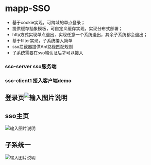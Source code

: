 # mapp-SSO

- 基于cookie实现，可跨域的单点登录；
- 提供缓存抽象模板，可自定义缓存实现，实现分布式部署；
- http方式实现单点退出，实现任意一个系统退出，其余子系统都会退出；
- 基于filter实现，子系统接入简单
- sso拦截器提供Ant路径匹配规则
- 子系统需要在sso端认证后才可以接入

### sso-server  sso服务端
### sso-client1  接入客户端demo

## 登录页![输入图片说明](https://images.gitee.com/uploads/images/2021/0615/112913_dbc438fe_926790.png "登录页.png")
## sso主页
![输入图片说明](https://images.gitee.com/uploads/images/2021/0615/112941_76718434_926790.png "主页.png")
## 子系统一
![输入图片说明](https://images.gitee.com/uploads/images/2021/0615/113017_bf8d599c_926790.png "sso1.png")

